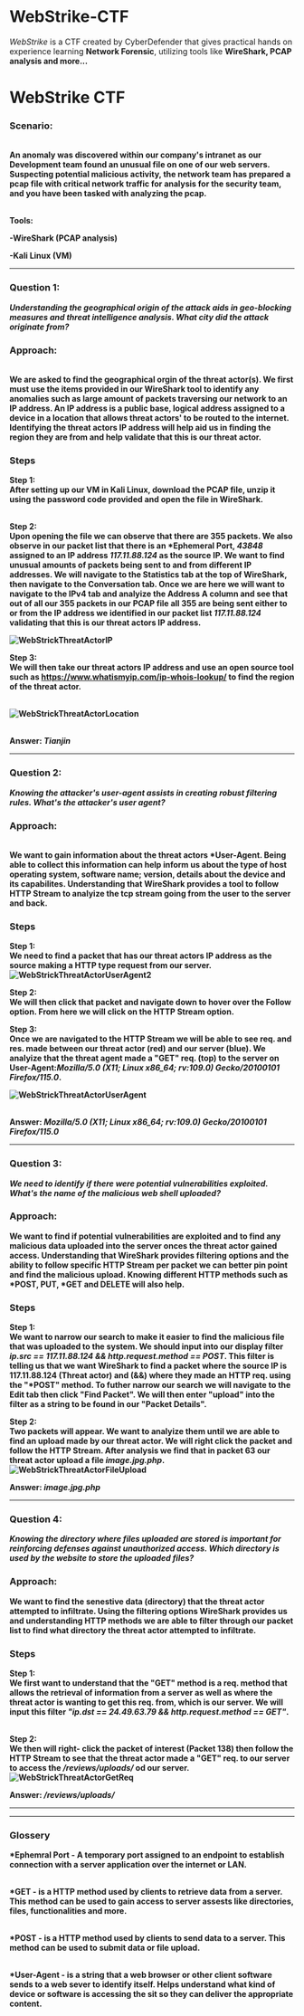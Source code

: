 # WebStrike-CTF
<i>WebStrike</i> is a CTF created by CyberDefender that gives practical hands on experience learning <b>Network Forensic</b>, utilizing tools like <b>WireShark<b>, <b>PCAP</b> analysis and more... 
<h1>WebStrike CTF</h1>
<h3>Scenario:</h3>
<br> An anomaly was discovered within our company's intranet as our Development team found an unusual file on one of our web servers. Suspecting potential malicious activity, the network team has prepared a pcap file with critical network traffic for analysis for the security team, and you have been tasked with analyzing the pcap.

<br>Tools:

<b>-WireShark (PCAP analysis)</b>

<b>-Kali Linux (VM)</b>
<hr>
<h3> Question 1:</h3>
<i> Understanding the geographical origin of the attack aids in geo-blocking measures and threat intelligence analysis. What city did the attack originate from? </i>
<h3>Approach:</h3>
<br>We are asked to find the geographical orgin of the threat actor(s). We first must use the items provided in our WireShark tool to identify any anomalies such as large amount of packets traversing our network to an IP address. An IP address is a public base, logical address assigned to a device in a location that allows threat actors' to be routed to the internet. Identifying the threat actors IP address will help aid us in finding the region they are from and help validate that this is our threat actor.

<h3>Steps</h3>
<b>Step 1:</b>
<br> After setting up our VM in Kali Linux, download the PCAP file, unzip it using the password code provided and open the file in WireShark. 

<br><b>Step 2:</b>
<br>Upon opening the file we can observe that there are 355 packets. We also observe in our packet list that there is an <b>*Ephemeral Port</b>, <i>43848</i> assigned to an IP address <i>117.11.88.124</i> as the source IP. We want to find unusual amounts of packets being sent to and from different IP addresses. We will navigate to the <b>Statistics</b> tab at the top of WireShark, then navigate to the <b>Conversation</b> tab. Once we are here we will want to navigate to the IPv4 tab and analyize the <b>Address A</b> column and see that out of all our 355 packets in our PCAP file all 355 are being sent either to or from the IP address we identified in our packet list <i>117.11.88.124</i> validating that this is our threat actors IP address.

![WebStrickThreatActorIP](https://github.com/TEvans-Developer/WebStrike---CTF/assets/140648793/1bc10869-bccc-44a3-b385-291d56444bf0)


<b>Step 3:</b>
<br>We will then take our threat actors IP address and use an open source tool such as https://www.whatismyip.com/ip-whois-lookup/ to find the region of the threat actor. 

<br>![WebStrickThreatActorLocation](https://github.com/TEvans-Developer/WebStrike---CTF/assets/140648793/4a64f90a-cd03-43d7-b743-3b320df824f2)

<br><b>Answer:</b><i> Tianjin</i>
<hr>

<h3>Question 2:</h3>
<i>Knowing the attacker's user-agent assists in creating robust filtering rules. What's the attacker's user agent?</i>
<h3>Approach:</h3>
<br>We want to gain information about the threat actors <b>*User-Agent</b>. Being able to collect this information can help inform us about the type of host operating system, software name; version, details about the device and its capabilites. Understanding that WireShark provides a tool to follow HTTP Stream to analyize the tcp stream going from the user to the server and back. 
<h3>Steps</h3>

<b>Step 1:</b>
<br>We need to find a packet that has our threat actors IP address as the source making a HTTP type request from our server. ![WebStrickThreatActorUserAgent2](https://github.com/TEvans-Developer/WebStrike---CTF/assets/140648793/3adbde14-044e-4c0d-9a6d-e1a067091db7)



<b>Step 2:</b>
<br>We will then click that packet and navigate down to hover over the <b>Follow</b> option. From here we will click on the <b>HTTP Stream</b> option.


<b>Step 3:</b>
<br>Once we are navigated to the HTTP Stream we will be able to see req. and res. made between our threat actor (red) and our server (blue). We analyize that the threat agent made a <b>"GET"</b> req. (top) to the server on User-Agent:<i>Mozilla/5.0 (X11; Linux x86_64; rv:109.0) Gecko/20100101 Firefox/115.0</i>.

![WebStrickThreatActorUserAgent](https://github.com/TEvans-Developer/WebStrike---CTF/assets/140648793/e1155160-d407-48e3-b64d-e60e1379e26e)


<br><b>Answer:</b><i> Mozilla/5.0 (X11; Linux x86_64; rv:109.0) Gecko/20100101 Firefox/115.0</i>

<hr>

<h3>Question 3:</h3>
<i>We need to identify if there were potential vulnerabilities exploited. What's the name of the malicious web shell uploaded?</i>
<h3>Approach:</h3>

We want to find if potential vulnerabilities are exploited and to find any malicious data uploaded into the server onces the threat actor gained access. Understanding that WireShark provides filtering options and the ability to follow specific HTTP Stream per packet we can better pin point and find the malicious upload. Knowing different HTTP methods such as *POST, PUT, *GET and DELETE will also help. 

<h3>Steps</h3>

<b>Step 1:</b>
<br> We want to narrow our search to make it easier to find the malicious file that was uploaded to the system. We should input into our display filter <i>ip.src == 117.11.88.124 && http.request.method == POST</i>. This filter is telling us that we want WireShark to find a packet where the source IP is 117.11.88.124 (Threat actor) and (&&) where they made an HTTP req. using the "*POST" method. To futher narrow our search we will navigate to the Edit tab then click "Find Packet". We will then enter "upload" into the filter as a string to be found in our "Packet Details". 

<b> Step 2:</b>
<br> Two packets will appear. We want to analyize them until we are able to find an upload made by our threat actor. We will right click the packet and follow the HTTP Stream. After analysis we find that in packet 63 our threat actor upload a file <i>image.jpg.php</i>.
![WebStrickThreatActorFileUpload](https://github.com/TEvans-Developer/WebStrike---CTF/assets/140648793/cfe83f6e-191e-4e88-9787-c3ca36979b01)

<b>Answer: <b><i>image.jpg.php</i>

<hr>
<h3>Question 4:</h3>
<i>Knowing the directory where files uploaded are stored is important for reinforcing defenses against unauthorized access. Which directory is used by the website to store the uploaded files?</i>

<h3>Approach:</h3>
We want to find the senestive data (directory) that the threat actor attempted to infiltrate. Using the filtering options WireShark provides us and understanding HTTP methods we are able to filter through our packet list to find what directory the threat actor attempted to infiltrate.

<h3>Steps</h3>
<b>Step 1:</b>
<br> We first want to understand that the "GET" method is a req. method that allows the retrieval of information from a server as well as where the threat actor is wanting to get this req. from, which is our server. We will input this filter <i>"ip.dst == 24.49.63.79 && http.request.method == GET"</i>. 


<br><b>Step 2:</b>
<br> We then will right- click the packet of interest (Packet 138) then follow the HTTP Stream to see that the threat actor made a "GET" req. to our server to access the <i>/reviews/uploads/</i> od our server.
![WebStrickThreatActorGetReq](https://github.com/TEvans-Developer/WebStrike---CTF/assets/140648793/1af4aeda-091b-46bb-ae6a-ef5d414f0d0c)

<b>Answer:</b><i> /reviews/uploads/</i>

<hr>








<hr>
<h3>Glossery</h3>
<b>*Ephemral Port</b> - A temporary port assigned to an endpoint to establish connection with a server application over the internet or LAN.

<br><b>*GET</b> - is a HTTP method used by clients to retrieve data from a server. This method can be used to gain access to server assests like directories, files, functionalities and more.

<br><b>*POST</b> - is a HTTP method used by clients to send data to a server. This method can be used to submit data or file upload. 

<br><b>*User-Agent</b> - is a string that a web browser or other client software sends to a web sever to identify itself. Helps understand what kind of device or software is accessing the sit so they can deliver the appropriate content. 

 

